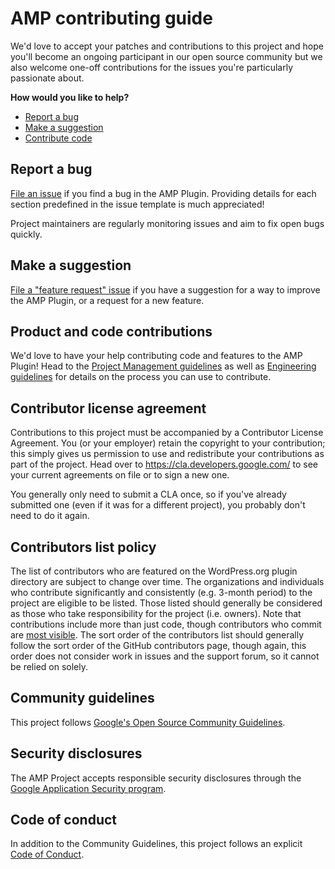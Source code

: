 # AMP contributing guide

We'd love to accept your patches and contributions to this project and hope you'll become an ongoing participant in our open source community but we also welcome one-off contributions for the issues you're particularly passionate about.

**How would you like to help?**

* [Report a bug](#report-a-bug)
* [Make a suggestion](#make-a-suggestion)
* [Contribute code](#product-and-code-contributions)

## Report a bug

[File an issue](https://github.com/ampproject/amp-wp/issues/new?template=bug_report.md) if you find a bug in the AMP Plugin. Providing details for each section predefined in the issue template is much appreciated!

Project maintainers are regularly monitoring issues and aim to fix open bugs quickly.

## Make a suggestion

[File a "feature request" issue](https://github.com/ampproject/amp-wp/issues/new?template=feature_request.md) if you have a suggestion for a way to improve the AMP Plugin, or a request for a new feature.

## Product and code contributions

We'd love to have your help contributing code and features to the AMP Plugin! Head to the [Project Management guidelines](https://github.com/ampproject/amp-wp/blob/develop/contributing/projet-management.md) as well as [Engineering guidelines](https://github.com/ampproject/amp-wp/blob/develop/contributing/engineering.md) for details on the process you can use to contribute.

## Contributor license agreement

Contributions to this project must be accompanied by a Contributor License Agreement. You (or your employer) retain the copyright to your contribution; this simply gives us permission to use and redistribute your contributions as part of the project. Head over to https://cla.developers.google.com/ to see your current agreements on file or to sign a new one.

You generally only need to submit a CLA once, so if you've already submitted one (even if it was for a different project), you probably don't need to do it again.

## Contributors list policy

The list of contributors who are featured on the WordPress.org plugin directory are subject to change over time. The organizations and individuals who contribute significantly and consistently (e.g. 3-month period) to the project are eligible to be listed. Those listed should generally be considered as those who take responsibility for the project (i.e. owners). Note that contributions include more than just code, though contributors who commit are [most visible](https://github.com/ampproject/amp-wp/graphs/contributors). The sort order of the contributors list should generally follow the sort order of the GitHub contributors page, though again, this order does not consider work in issues and the support forum, so it cannot be relied on solely.

## Community guidelines

This project follows
[Google's Open Source Community Guidelines](https://opensource.google.com/conduct/).

## Security disclosures

The AMP Project accepts responsible security disclosures through the [Google Application Security program](https://www.google.com/about/appsecurity/).

## Code of conduct

In addition to the Community Guidelines, this project follows an explicit [Code of Conduct](https://github.com/ampproject/amp-wp/blob/develop/code_of_conduct.md).
